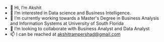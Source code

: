 - 👋 Hi, I’m Akshit 
- 👀 I’m interested in Data science and Business Intelligence.
- 🌱 I’m currently working towards a Master's Degree in Business Analysis and Information Systems at University of South Florida 
- 💞️ I’m looking to collaborate with Business Analyst and Data Analyst 
- 📫 I can be reached at akshitrampershad@gmail.com

<!---
AkshitRampershad/AkshitRampershad is a ✨ special ✨ repository because its `README.md` (this file) appears on your GitHub profile.
You can click the Preview link to take a look at your changes.
--->
